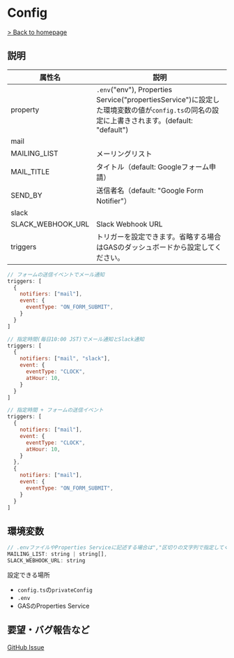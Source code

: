 # Config

[> Back to homepage](../README.md)

## 説明

| 属性名 | 説明 |
| - | - |
| property | `.env`("env"), Properties Service("propertiesService")に設定した環境変数の値が`config.ts`の同名の設定に上書きされます。(default: "default") |
| mail |  |
| MAILING_LIST | メーリングリスト |
| MAIL_TITLE | タイトル（default: Googleフォーム申請） |
| SEND_BY | 送信者名（default: "Google Form Notifier"） |
| slack |  |
| SLACK_WEBHOOK_URL | Slack Webhook URL |
| triggers | トリガーを設定できます。省略する場合はGASのダッシュボードから設定してください。|

```js
// フォームの送信イベントでメール通知
triggers: [
  {
    notifiers: ["mail"],
    event: {
      eventType: "ON_FORM_SUBMIT",
    }
  }
]

// 指定時間(毎日10:00 JST)でメール通知とSlack通知
triggers: [
  {
    notifiers: ["mail", "slack"],
    event: {
      eventType: "CLOCK",
      atHour: 10,
    }
  }
]

// 指定時間 + フォームの送信イベント
triggers: [
  {
    notifiers: ["mail"],
    event: {
      eventType: "CLOCK",
      atHour: 10,
    }
  },
  {
    notifiers: ["mail"],
    event: {
      eventType: "ON_FORM_SUBMIT",
    }
  }
]
```

## 環境変数

```js
// .envファイルやProperties Serviceに記述する場合は","区切りの文字列で指定してください
MAILING_LIST: string | string[], 
SLACK_WEBHOOK_URL: string
```

設定できる場所

- `config.ts`の`privateConfig`
- `.env`
- GASのProperties Service

## 要望・バグ報告など

[GitHub Issue](https://github.com/x7ddf74479jn5/google-form-notification/issue)
